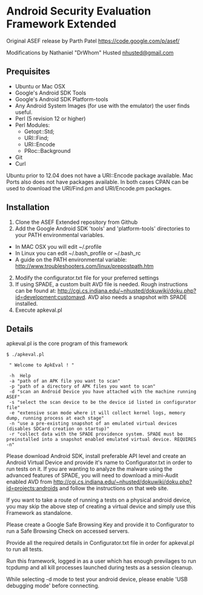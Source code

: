 # Android Security Evaluation Framework Extended #

Original ASEF release by Parth Patel <https://code.google.com/p/asef/>

Modifications by Nathaniel "DrWhom" Husted <nhusted@gmail.com>

## Prequisites ##
* Ubuntu or Mac OSX
* Google's Android SDK Tools
* Google's Android SDK Platform-tools
* Any Android System Images (for use with the emulator) the user finds useful.
* Perl (5 revision 12 or higher)
* Perl Modules: 
  * Getopt::Std;
  * URI::Find;
  * URI::Encode
  * PRoc::Background
* Git
* Curl

Ubuntu prior to 12.04 does not have a URI::Encode package available. Mac Ports also does not have packages available. In both cases CPAN can be used to download the URI/Find.pm and URI/Encode.pm packages.

## Installation ##

1. Clone the ASEF Extended repository from Github
2. Add the Google Android SDK 'tools' and 'platform-tools' directories to your PATH environmental variables.
  * In MAC OSX you will edit ~/.profile
  * In Linux you can edit ~/.bash\_profile or ~/.bash\_rc
  * A guide on the PATH environmental variable: http://www.troubleshooters.com/linux/prepostpath.htm
2. Modify the configurator.txt file for your preferred settings
3. If using SPADE, a custom built AVD file is needed. Rough instructions can be found at:  http://cgi.cs.indiana.edu/~nhusted/dokuwiki/doku.php?id=development:customavd. AVD also needs a snapshot with SPADE installed. 
4. Execute apkeval.pl

## Details ##

apkeval.pl is the core program of this framework

    $ ./apkeval.pl

     " Welcome to ApkEval ! "

     -h  Help
     -a "path of an APK file you want to scan"
     -p "path of a directory of APK files you want to scan"
     -d "scan an Android Device you have attached with the machine running ASEF"
     -s "select the scan device to be the device id listed in configurator file"
     -e "extensive scan mode where it will collect kernel logs, memory dump, running process at each stage"
     -n "use a pre-existing snapshot of an emulated virtual devices (disables SDCard creation on startup)"
     -r "collect data with the SPADE providence system. SPADE must be preinstalled into a snapshot enabled emulated virtual device. REQUIRES -n"

Please download Android SDK, install preferable API level and create an Android Virtual Device and provide it's name to Configurator.txt in order to run tests on it. If you are wanting to analyze the malware using the advanced features of SPADE, you will need to download a mini-Audit enabled AVD from http://cgi.cs.indiana.edu/~nhusted/dokuwiki/doku.php?id=projects:androids and follow the instructions on that web site.

If you want to take a route of running a tests on a physical android device, you may skip the above step of creating a virtual device and simply use this Framework as standalone.

Please create a Google Safe Browsing Key and provide it to Configurator to run a Safe Browsing Check on accessed servers.

Provide all the required details in Configurator.txt file in order for apkeval.pl to run all tests.

Run this framework, logged in as a user which has enough previlages to run tcpdump and all kill processes launched during tests as a session cleanup.

While selecting -d mode to test your android device, please enable 'USB debugging mode' before connecting.
